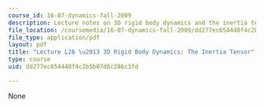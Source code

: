 ```yaml
---
course_id: 16-07-dynamics-fall-2009
description: Lecture notes on 3D rigid body dynamics and the inertia tensor.
file_location: /coursemedia/16-07-dynamics-fall-2009/dd277ec654440f4c2b5b07d6c286c3fd_MIT16_07F09_Lec26.pdf
file_type: application/pdf
layout: pdf
title: "Lecture L26 \u2013 3D Rigid Body Dynamics: The Inertia Tensor"
type: course
uid: dd277ec654440f4c2b5b07d6c286c3fd

---
```

None